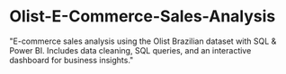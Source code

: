 # Olist-E-Commerce-Sales-Analysis
"E-commerce sales analysis using the Olist Brazilian dataset with SQL &amp; Power BI. Includes data cleaning, SQL queries, and an interactive dashboard for business insights."
